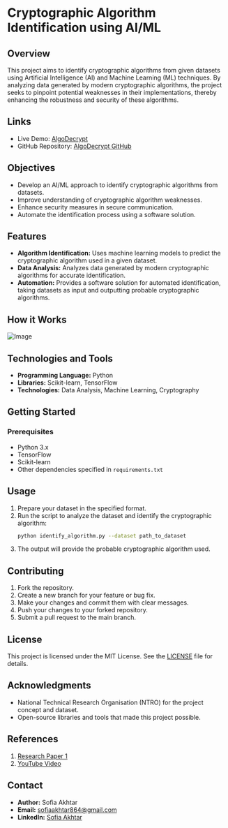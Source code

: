 # Cryptographic Algorithm Identification using AI/ML

## Overview

This project aims to identify cryptographic algorithms from given datasets using Artificial Intelligence (AI) and Machine Learning (ML) techniques. By analyzing data generated by modern cryptographic algorithms, the project seeks to pinpoint potential weaknesses in their implementations, thereby enhancing the robustness and security of these algorithms.

## Links
- Live Demo: [AlgoDecrypt](algodecrypt.vercel.app)
- GitHub Repository: [AlgoDecrypt GitHub](https://github.com/SofiaAkhtar/Identification-of-Cryptographic-Algorithms)

## Objectives

- Develop an AI/ML approach to identify cryptographic algorithms from datasets.
- Improve understanding of cryptographic algorithm weaknesses.
- Enhance security measures in secure communication.
- Automate the identification process using a software solution.

## Features

- **Algorithm Identification:** Uses machine learning models to predict the cryptographic algorithm used in a given dataset.
- **Data Analysis:** Analyzes data generated by modern cryptographic algorithms for accurate identification.
- **Automation:** Provides a software solution for automated identification, taking datasets as input and outputting probable cryptographic algorithms.

## How it Works

![Image](https://github.com/user-attachments/assets/873915ef-ed93-4b03-b92d-680192b3e965)

## Technologies and Tools

- **Programming Language:** Python
- **Libraries:** Scikit-learn, TensorFlow
- **Technologies:** Data Analysis, Machine Learning, Cryptography

## Getting Started

### Prerequisites

- Python 3.x
- TensorFlow
- Scikit-learn
- Other dependencies specified in `requirements.txt`

## Usage

1. Prepare your dataset in the specified format.
2. Run the script to analyze the dataset and identify the cryptographic algorithm:
    ```bash
    python identify_algorithm.py --dataset path_to_dataset
    ```
3. The output will provide the probable cryptographic algorithm used.

## Contributing

1. Fork the repository.
2. Create a new branch for your feature or bug fix.
3. Make your changes and commit them with clear messages.
4. Push your changes to your forked repository.
5. Submit a pull request to the main branch.

## License

This project is licensed under the MIT License. See the [LICENSE](LICENSE) file for details.

## Acknowledgments

- National Technical Research Organisation (NTRO) for the project concept and dataset.
- Open-source libraries and tools that made this project possible.
## References

1. [Research Paper 1](https://drive.google.com/file/d/1QRQ3r5qoX-NlcFJEAP3gzq2qbeEhdyCf/view?usp=sharing)
2. [YouTube Video](https://youtu.be/td-mS7jkOy8?si=nDSqyF4MPlaCnH1J)

## Contact

- **Author:** Sofia Akhtar
- **Email:** sofiaakhtar864@gmail.com
- **LinkedIn:** [Sofia Akhtar](https://www.linkedin.com/in/sofia-akhtar-1a72a7251/)
